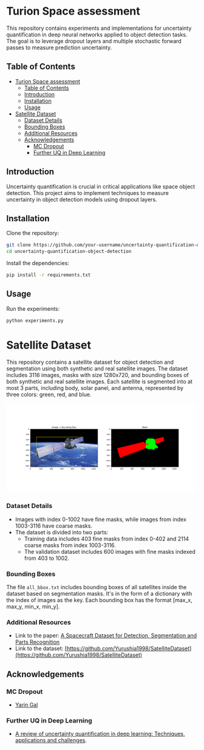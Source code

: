 # Turion Space assessment

This repository contains experiments and implementations for uncertainty quantification in deep neural networks applied to object detection tasks. The goal is to leverage dropout layers and multiple stochastic forward passes to measure prediction uncertainty.

## Table of Contents

- [Turion Space assessment](#turion-space-assessment)
  - [Table of Contents](#table-of-contents)
  - [Introduction](#introduction)
  - [Installation](#installation)
  - [Usage](#usage)
- [Satellite Dataset](#satellite-dataset)
  - [Dataset Details](#dataset-details)
  - [Bounding Boxes](#bounding-boxes)
  - [Additional Resources](#additional-resources)
  - [Acknowledgements](#acknowledgements)
    - [MC Dropout](#mc-dropout)
    - [Further UQ in Deep Learning](#further-uq-in-deep-learning)

## Introduction

Uncertainty quantification is crucial in critical applications like space object detection. This project aims to implement techniques to measure uncertainty in object detection models using dropout layers.

## Installation

Clone the repository:

```bash
git clone https://github.com/your-username/uncertainty-quantification-object-detection.git
cd uncertainty-quantification-object-detection
```

Install the dependencies:

```bash
pip install -r requirements.txt
```

## Usage

Run the experiments:

```bash
python experiments.py
```

# Satellite Dataset

This repository contains a satellite dataset for object detection and segmentation using both synthetic and real satellite images. The dataset includes 3116 images, masks with size 1280x720, and bounding boxes of both synthetic and real satellite images. Each satellite is segmented into at most 3 parts, including body, solar panel, and antenna, represented by three colors: green, red, and blue.

![Example sample](figure1.png)

### Dataset Details

- Images with index 0-1002 have fine masks, while images from index 1003-3116 have coarse masks.
- The dataset is divided into two parts:
  - Training data includes 403 fine masks from index 0-402 and 2114 coarse masks from index 1003-3116.
  - The validation dataset includes 600 images with fine masks indexed from 403 to 1002.

### Bounding Boxes

The file `all_bbox.txt` includes bounding boxes of all satellites inside the dataset based on segmentation masks. It's in the form of a dictionary with the index of images as the key. Each bounding box has the format [max_x, max_y, min_x, min_y].

### Additional Resources

- Link to the paper: [A Spacecraft Dataset for Detection, Segmentation and Parts Recognition](https://arxiv.org/abs/2106.08186)
- Link to the dataset: [https://github.com/Yurushia1998/SatelliteDataset](https://github.com/Yurushia1998/SatelliteDataset)

## Acknowledgements

### MC Dropout

- [Yarin Gal](http://www.cs.ox.ac.uk/people/yarin.gal/website/index.html)

### Further UQ in Deep Learning

- [A review of uncertainty quantification in deep learning: Techniques, applications and challenges](https://www.sciencedirect.com/science/article/pii/S1566253521001081).
